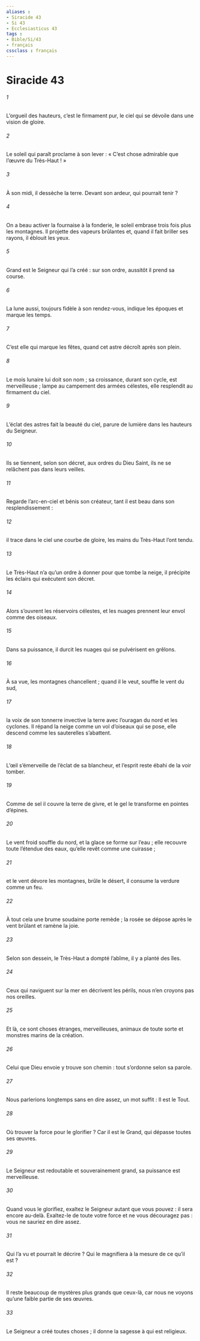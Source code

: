```yaml
---
aliases : 
- Siracide 43
- Si 43
- Ecclesiasticus 43
tags : 
- Bible/Si/43
- français
cssclass : français
---
```


# Siracide 43

###### 1
L’orgueil des hauteurs, c’est le firmament pur,
le ciel qui se dévoile dans une vision de gloire.
###### 2
Le soleil qui paraît proclame à son lever :
« C’est chose admirable que l’œuvre du Très-Haut ! »
###### 3
À son midi, il dessèche la terre.
Devant son ardeur, qui pourrait tenir ?
###### 4
On a beau activer la fournaise à la fonderie,
le soleil embrase trois fois plus les montagnes.
Il projette des vapeurs brûlantes
et, quand il fait briller ses rayons, il éblouit les yeux.
###### 5
Grand est le Seigneur qui l’a créé :
sur son ordre, aussitôt il prend sa course.
###### 6
La lune aussi, toujours fidèle à son rendez-vous,
indique les époques et marque les temps.
###### 7
C’est elle qui marque les fêtes,
quand cet astre décroît après son plein.
###### 8
Le mois lunaire lui doit son nom ;
sa croissance, durant son cycle, est merveilleuse ;
lampe au campement des armées célestes,
elle resplendit au firmament du ciel.
###### 9
L’éclat des astres fait la beauté du ciel,
parure de lumière dans les hauteurs du Seigneur.
###### 10
Ils se tiennent, selon son décret, aux ordres du Dieu Saint,
ils ne se relâchent pas dans leurs veilles.
###### 11
Regarde l’arc-en-ciel et bénis son créateur,
tant il est beau dans son resplendissement :
###### 12
il trace dans le ciel une courbe de gloire,
les mains du Très-Haut l’ont tendu.
###### 13
Le Très-Haut n’a qu’un ordre à donner pour que tombe la neige,
il précipite les éclairs qui exécutent son décret.
###### 14
Alors s’ouvrent les réservoirs célestes,
et les nuages prennent leur envol comme des oiseaux.
###### 15
Dans sa puissance, il durcit les nuages
qui se pulvérisent en grêlons.
###### 16
À sa vue, les montagnes chancellent ;
quand il le veut, souffle le vent du sud,
###### 17
la voix de son tonnerre invective la terre
avec l’ouragan du nord et les cyclones.
Il répand la neige comme un vol d’oiseaux qui se pose,
elle descend comme les sauterelles s’abattent.
###### 18
L’œil s’émerveille de l’éclat de sa blancheur,
et l’esprit reste ébahi de la voir tomber.
###### 19
Comme de sel il couvre la terre de givre,
et le gel le transforme en pointes d’épines.
###### 20
Le vent froid souffle du nord,
et la glace se forme sur l’eau ;
elle recouvre toute l’étendue des eaux,
qu’elle revêt comme une cuirasse ;
###### 21
et le vent dévore les montagnes, brûle le désert,
il consume la verdure comme un feu.
###### 22
À tout cela une brume soudaine porte remède ;
la rosée se dépose après le vent brûlant et ramène la joie.
###### 23
Selon son dessein, le Très-Haut a dompté l’abîme,
il y a planté des îles.
###### 24
Ceux qui naviguent sur la mer en décrivent les périls,
nous n’en croyons pas nos oreilles.
###### 25
Et là, ce sont choses étranges, merveilleuses,
animaux de toute sorte et monstres marins de la création.
###### 26
Celui que Dieu envoie y trouve son chemin :
tout s’ordonne selon sa parole.
###### 27
Nous parlerions longtemps sans en dire assez,
un mot suffit : Il est le Tout.
###### 28
Où trouver la force pour le glorifier ?
Car il est le Grand, qui dépasse toutes ses œuvres.
###### 29
Le Seigneur est redoutable et souverainement grand,
sa puissance est merveilleuse.
###### 30
Quand vous le glorifiez, exaltez le Seigneur autant que vous pouvez :
il sera encore au-delà.
Exaltez-le de toute votre force
et ne vous découragez pas : vous ne sauriez en dire assez.
###### 31
Qui l’a vu et pourrait le décrire ?
Qui le magnifiera à la mesure de ce qu’il est ?
###### 32
Il reste beaucoup de mystères plus grands que ceux-là,
car nous ne voyons qu’une faible partie de ses œuvres.
###### 33
Le Seigneur a créé toutes choses ;
il donne la sagesse à qui est religieux.
